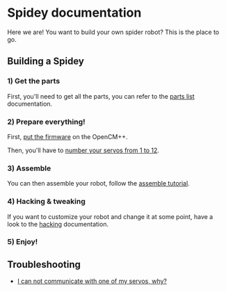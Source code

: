 # Spidey documentation

Here we are! You want to build your own spider robot? This is the place to go.

## Building a Spidey

### 1) Get the parts

First, you'll need to get all the parts, you can refer to the [parts list](parts.md) documentation.

### 2) Prepare everything!

First, [put the firmware](firmware.md) on the OpenCM++.

Then, you'll have to [number your servos from 1 to 12](ids.md).

### 3) Assemble

You can then assemble your robot, follow the [assemble tutorial](assemble.md).

### 4) Hacking & tweaking

If you want to customize your robot and change it at some point, have a look
to the [hacking](hacking.md) documentation.

### 5) Enjoy!

## Troubleshooting

* [I can not communicate with one of my servos, why?](servos_missing.md)
